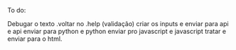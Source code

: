 To do:

Debugar o texto .voltar no .help (validação)
criar os inputs e enviar para api e api enviar para python e python enviar pro javascript e javascript tratar e enviar para o html.
